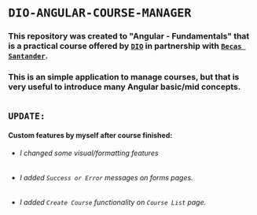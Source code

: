 # `DIO-ANGULAR-COURSE-MANAGER`

### This repository was created to "Angular - Fundamentals" that is a practical course offered by [`DIO`](https://www.dio.me/) in partnership with [`Becas Santander`](https://www.becas-santander.com).
 
### This is an simple application to manage courses, but that is very useful to introduce many Angular basic/mid concepts.

# 
## `UPDATE:`
#### Custom features by myself after course finished:
 - ###### I changed some visual/formatting features
 - ###### I added `Success or Error` messages on forms pages.
 - ###### I added `Create Course` functionality on `Course List` page.
